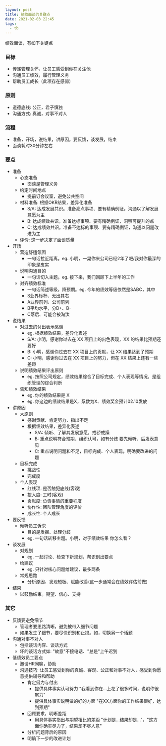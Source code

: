 ```yaml
---
layout: post
title: 绩效面谈的关键点
date: 2021-02-03 22:45
tags:
  - tb
---
```


绩效面谈，有如下关键点

### 目标
- 传递管理关怀，让员工感受到你在关注他
- 沟通员工绩效，履行管理义务
- 帮助员工成长（此项存在感弱）

### 原则
- 道德底线: 公正，君子慎独
- 沟通方式: 真诚，对事不对人

### 流程
- 准备，开场，说结果，讲原因，要反馈，谈发展，结束
- 面谈耗时30分钟左右

### 要点
- 准备
    - 心态准备
        - 面谈是管理义务
    - 约定时间地点
        - 提前订会议室，避免公共空间
    - 材料准备: 根据OKR结果，差异化准备
        - S/A: 达成发展共识。准备亮点事项、要有精确例证，沟通以了解发展意愿为主
        - B: 达成绩效共识。准备达标事项、要有精确例证，洞察可提升的点
        - C: 达成绩效共识。准备不达标的事项、要有精确例证，沟通以问题改进为主
    - 评价: 这一步决定了面谈质量
- 开场
    - 营造舒适氛围
        - 一句话拉近距离。eg. 小明，一晃你来公司已经2年了吧/我对你最深的印象是皮实
    - 说明沟通目的
        - 一句话切入主题。eg. 接下来，我们回顾下上半年的工作
    - 对齐绩效标准
        - 一句话简述等级，降预期。eg. 今年的绩效等级依然是SABC，其中
        - S业界标杆、无出其右
        - A业界前列、公司前列
        - B平均水平，分B+、B-
        - C落后、可能会被淘汰
- 说结果
    - 对过去的付出表示感谢
        - eg. 根据绩效结果，差异化表述
        - S/A: 小明，感谢你过去在 XX 项目上的出色表现，XX 的结果比预期还要好
        - B: 小明，感谢你过去在 XX 项目上的贡献，让 XX 结果达到了预期
        - C: 小明，感谢你过去在 XX 项目上的努力，但在 XX 结果上还有一些差距
    - 说明绩效结果评出原则
        - eg. 按照公司规定，绩效结果综合了目标完成、个人表现等情况，是组织管理的综合判断
    - 告知绩效结果
        - eg. 你的绩效结果是 X
        - eg. 你这边的绩效结果是X，系数为X、绩效奖金预计02.10发放
- 讲原因
    - 大原则
        - 感谢贡献、肯定努力、指出不足
        - 根据绩效结果，差异化表述
            - S/A: 倾听、了解其发展意愿，戒骄戒躁
            - B: 重点说明符合预期、组织认可，如有分歧 要先倾听、后发表意见
            - C: 重点说明问题和不足，目标完成、个人表现，明确要改进的问题
    - 目标完成
        - 挑战性
        - 完成度
    - 个人表现
        - 红线项: 是否触犯底线(客观)
        - 投入度: 工时(客观)
        - 贡献度: 负责事情的重要程度
        - 协作性: 团队管理角度的评价
        - 成长性: 个人成长
- 要反馈
    - 倾听员工诉求
        - 目的是发掘、处理分歧
        - eg. 一句话转移主题。小明，对于绩效结果 你怎么看？
- 谈发展
    - 对规划
        - eg. 一起讨论、检查下新规划，帮识别出要点
    - 给建议
        - eg. 只针对核心问题给建议，最多两条
    - 常规思路
        - 分析原因、发现短板、赋能改善(这一步通常会在绩效评估前做)
- 结束
    - 以鼓励结束。期望、信心、支持

### 其它
- 反馈要避免细节
    - 管理者要思路清晰，避免被带入细节问题
    - 如果发生了细节，要尽快识别和止损。如，切换另一个话题
- 沟通对事不对人
    - 包括谈话内容、谈话方式
    - 坏的谈话方式如: "故意"不接电话、"总是"上午迟到
- 低绩效员工要点
    - 邀请HR同聊，协助
    - 沟通技巧: 让员工感受到你的真诚、客观、公正和对事不对人，感受到你愿意提供辅导和帮助
        - 肯定努力与付出
            - 提供具体事实认可努力 "我看到你在...上花了很多时间，说明你很努力"
            - 提供具体事实说明做的好的方面 "在XX方面你的工作结果很好，达到预期"
        - 回顾要求，明晰差距
            - 用具体事实指出与期望相比的差距 "计划是...结果却是..."，"这方面你确实尽力了，结果却不尽人意"
        - 分析问题背后的原因
        - 明确下一步的改进计划
